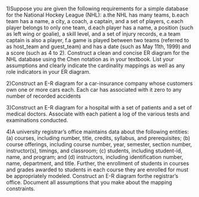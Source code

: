 1)Suppose you are given the following requirements for a simple database for the National Hockey League (NHL): 
a.the NHL has many teams, 
b.each team has a name, a city, a coach, a captain, and a set of players, 
c.each player belongs to only one team, 
d.each player has a name, a position (such as left wing or goalie), a skill level, and a set of injury records, 
e.a team captain is also a player, 
f.a game is played between two teams (referred to as host_team and guest_team) and has a date (such as May 11th, 1999) and a score (such as 4 to 2). 
Construct a clean and concise ER diagram for the NHL database using the Chen notation as in your textbook. List your assumptions and clearly indicate
the cardinality mappings as well as any role indicators in your ER diagram.

2)Construct an E-R diagram for a car-insurance company whose customers own one or more cars each. Each car has associated with it zero to any number of recorded accidents

3)Construct an E-R diagram for a hospital with a set of patients and a set of medical doctors. Associate with each patient a log of the various tests and examinations conducted.

4)A university registrar’s office maintains data about the following entities: 
(a) courses, including number, title, credits, syllabus, and prerequisites;
(b) course offerings, including course number, year, semester, section number, instructor(s), timings, and classroom;
(c) students, including student-id, name, and program; and
(d) instructors, including identification number, name, department, and title. Further, the enrollment of students in courses and grades awarded to students 
in each course they are enrolled for must be appropriately modeled. Construct an E-R diagram forthe registrar’s office.
Document all assumptions that you make about the mapping constraints.
